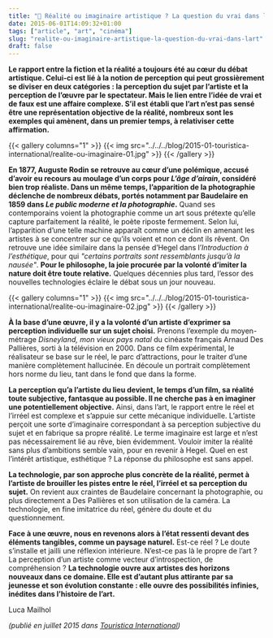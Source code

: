 ```yaml
---
title: "🧩 Réalité ou imaginaire artistique ? La question du vrai dans l'art"
date: 2015-06-01T14:09:32+01:00
tags: ["article", "art", "cinéma"]
slug: "realite-ou-imaginaire-artistique-la-question-du-vrai-dans-lart"
draft: false
---
```


**Le rapport entre la fiction et la réalité a toujours été au cœur du débat artistique. Celui-ci est lié à la notion de perception qui peut grossièrement se diviser en deux catégories : la perception du sujet par l’artiste et la perception de l’œuvre par le spectateur. Mais le lien entre l’idée de vrai et de faux est une affaire complexe. S’il est établi que l’art n’est pas sensé être une représentation objective de la réalité, nombreux sont les exemples qui amènent, dans un premier temps, à relativiser cette affirmation.**

{{< gallery columns="1" >}}
  {{< img src="../../../blog/2015-01-touristica-international/realite-ou-imaginaire-01.jpg" >}}
{{< /gallery >}}

**En 1877, Auguste Rodin se retrouve au cœur d’une polémique, accusé d’avoir eu recours au moulage d’un corps pour *L’âge d’airain*, considéré bien trop réaliste. Dans un même temps, l’apparition de la photographie déclenche de nombreux débats, portés notamment par Baudelaire en 1859 dans *Le public moderne et la photographie*.** Quand ses contemporains voient la photographie comme un art sous prétexte qu’elle capture parfaitement la réalité, le poète riposte fermement. Selon lui, l’apparition d’une telle machine apparaît comme un déclin en amenant les artistes à se concentrer sur ce qu’ils voient et non ce dont ils rêvent. On retrouve une idée similaire dans la pensée d’Hegel dans l’*Introduction à l’esthétique*, pour qui *"certains portraits sont ressemblants jusqu’à la nausée"*. **Pour le philosophe, la joie procurée par la volonté d’imiter la nature doit être toute relative.** Quelques décennies plus tard, l’essor des nouvelles technologies éclaire le débat sous un jour nouveau.

{{< gallery columns="1" >}}
  {{< img src="../../../blog/2015-01-touristica-international/realite-ou-imaginaire-02.jpg" >}}
{{< /gallery >}}

**À la base d’une œuvre, il y a la volonté d’un artiste d’exprimer sa perception individuelle sur un sujet choisi.** Prenons l’exemple du moyen-métrage *Disneyland, mon vieux pays natal* du cinéaste français Arnaud Des Pallières, sorti à la télévision en 2000. Dans ce film expérimental, le réalisateur se base sur le réel, le parc d’attractions, pour le traiter d’une manière complètement hallucinée. En découle un portrait complètement hors norme du lieu, tant dans le fond que dans la forme.

**La perception qu’a l’artiste du lieu devient, le temps d’un film, sa réalité toute subjective, fantasque au possible. Il ne cherche pas à en imaginer une potentiellement objective.** Ainsi, dans l’art, le rapport entre le réel et l’irréel est complexe et s’appuie sur cette mécanique individuelle. L’artiste perçoit une sorte d’imaginaire correspondant à sa perception subjective du sujet et en fabrique sa propre réalité. Le terme imaginaire est large et n’est pas nécessairement lié au rêve, bien évidemment. Vouloir imiter la réalité sans plus d’ambitions semble vain, pour en revenir à Hegel. Quel en est l’intérêt artistique, esthétique ? La réponse du philosophe est sans appel.

**La technologie, par son approche plus concrète de la réalité, permet à l’artiste de brouiller les pistes entre le réel, l’irréel et sa perception du sujet.** On revient aux craintes de Baudelaire concernant la photographie, ou plus directement a Des Pallières et son utilisation de la caméra. La technologie, en fine imitatrice du réel, génère du doute et du questionnement.

**Face à une œuvre, nous en revenons alors à l’état ressenti devant des éléments tangibles, comme un paysage naturel.** Est-ce réel ? Le doute s’installe et jailli une réflexion intérieure. N’est-ce pas là le propre de l’art ? La perception d’un artiste comme vecteur d’introspection, de compréhension ? **La technologie ouvre aux artistes des horizons nouveaux dans ce domaine. Elle est d’autant plus attirante par sa jeunesse et son évolution constante : elle ouvre des possibilités infinies, inédites dans l’histoire de l’art.**

Luca Mailhol

*(publié en juillet 2015 dans [Touristica International](https://fr.calameo.com/read/00072269172ae02f209f0))*
